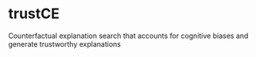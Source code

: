 # trustCE
Counterfactual explanation search that accounts for cognitive biases and generate trustworthy explanations
